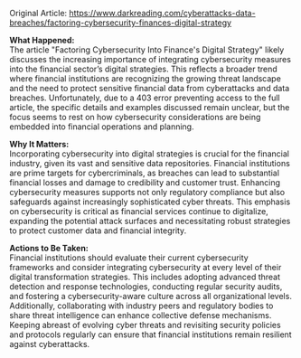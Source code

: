 Original Article: https://www.darkreading.com/cyberattacks-data-breaches/factoring-cybersecurity-finances-digital-strategy

**What Happened:**  
The article "Factoring Cybersecurity Into Finance's Digital Strategy" likely discusses the increasing importance of integrating cybersecurity measures into the financial sector’s digital strategies. This reflects a broader trend where financial institutions are recognizing the growing threat landscape and the need to protect sensitive financial data from cyberattacks and data breaches. Unfortunately, due to a 403 error preventing access to the full article, the specific details and examples discussed remain unclear, but the focus seems to rest on how cybersecurity considerations are being embedded into financial operations and planning.

**Why It Matters:**  
Incorporating cybersecurity into digital strategies is crucial for the financial industry, given its vast and sensitive data repositories. Financial institutions are prime targets for cybercriminals, as breaches can lead to substantial financial losses and damage to credibility and customer trust. Enhancing cybersecurity measures supports not only regulatory compliance but also safeguards against increasingly sophisticated cyber threats. This emphasis on cybersecurity is critical as financial services continue to digitalize, expanding the potential attack surfaces and necessitating robust strategies to protect customer data and financial integrity.

**Actions to Be Taken:**  
Financial institutions should evaluate their current cybersecurity frameworks and consider integrating cybersecurity at every level of their digital transformation strategies. This includes adopting advanced threat detection and response technologies, conducting regular security audits, and fostering a cybersecurity-aware culture across all organizational levels. Additionally, collaborating with industry peers and regulatory bodies to share threat intelligence can enhance collective defense mechanisms. Keeping abreast of evolving cyber threats and revisiting security policies and protocols regularly can ensure that financial institutions remain resilient against cyberattacks.